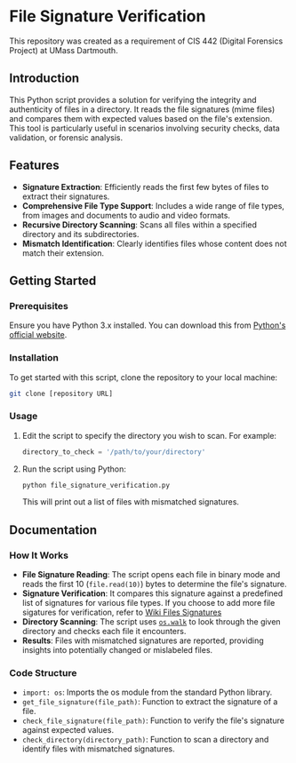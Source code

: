 # File Signature Verification
This repository was created as a requirement of CIS 442 (Digital Forensics Project) at UMass Dartmouth.

## Introduction
This Python script provides a solution for verifying the integrity and authenticity of files in a directory. It reads the file signatures (mime files) and compares them with expected values based on the file's extension. This tool is particularly useful in scenarios involving security checks, data validation, or forensic analysis.

## Features
- **Signature Extraction**: Efficiently reads the first few bytes of files to extract their signatures.
- **Comprehensive File Type Support**: Includes a wide range of file types, from images and documents to audio and video formats.
- **Recursive Directory Scanning**: Scans all files within a specified directory and its subdirectories.
- **Mismatch Identification**: Clearly identifies files whose content does not match their extension.

## Getting Started

### Prerequisites
Ensure you have Python 3.x installed. You can download this from [Python's official website](https://www.python.org/downloads/).

### Installation
To get started with this script, clone the repository to your local machine:

```sh
git clone [repository URL]
```

### Usage
1. Edit the script to specify the directory you wish to scan. For example:

   ```python
   directory_to_check = '/path/to/your/directory'
   ```

2. Run the script using Python:

   ```sh
   python file_signature_verification.py
   ```

   This will print out a list of files with mismatched signatures.

## Documentation

### How It Works
- **File Signature Reading**: The script opens each file in binary mode and reads the first 10 (`file.read(10)`) bytes to determine the file's signature.
- **Signature Verification**: It compares this signature against a predefined list of signatures for various file types. If you choose to add more file sigatures for verification, refer to [Wiki Files Signatures](https://en.wikipedia.org/wiki/List_of_file_signatures)
- **Directory Scanning**: The script uses [`os.walk`](https://docs.python.org/3/library/os.html) to look through the given directory and checks each file it encounters.
- **Results**: Files with mismatched signatures are reported, providing insights into potentially changed or mislabeled files.

### Code Structure
- `import: os`: Imports the os module from the standard Python library.
- `get_file_signature(file_path)`: Function to extract the signature of a file.
- `check_file_signature(file_path)`: Function to verify the file's signature against expected values.
- `check_directory(directory_path)`: Function to scan a directory and identify files with mismatched signatures.
